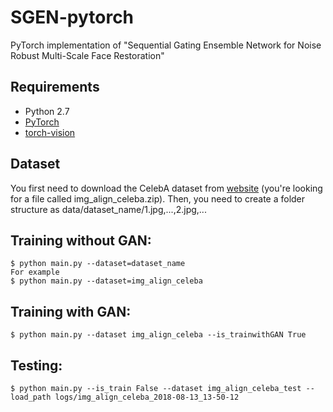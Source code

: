 # SGEN-pytorch
PyTorch implementation of "Sequential Gating Ensemble Network for Noise Robust Multi-Scale Face Restoration"
## Requirements

- Python 2.7
- [PyTorch](https://github.com/pytorch/pytorch)
- [torch-vision](https://github.com/pytorch/vision)


## Dataset

You first need to download the CelebA dataset from [website](http://mmlab.ie.cuhk.edu.hk/projects/CelebA.html) (you're looking for a file called img_align_celeba.zip). Then, you need to create a folder structure as data/dataset_name/1.jpg,...,2.jpg,...

## Training without GAN:

    $ python main.py --dataset=dataset_name 
    For example
    $ python main.py --dataset=img_align_celeba

## Training with GAN:

    $ python main.py --dataset img_align_celeba --is_trainwithGAN True
## Testing:

    $ python main.py --is_train False --dataset img_align_celeba_test --load_path logs/img_align_celeba_2018-08-13_13-50-12


